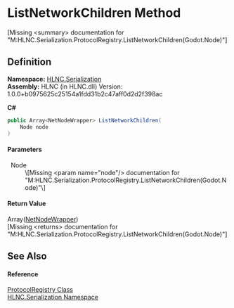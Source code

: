 # ListNetworkChildren Method


\[Missing &lt;summary&gt; documentation for "M:HLNC.Serialization.ProtocolRegistry.ListNetworkChildren(Godot.Node)"\]



## Definition
**Namespace:** <a href="N_HLNC_Serialization">HLNC.Serialization</a>  
**Assembly:** HLNC (in HLNC.dll) Version: 1.0.0+b0975625c25154a1fdd31b2c47aff0d2d2f398ac

**C#**
``` C#
public Array<NetNodeWrapper> ListNetworkChildren(
	Node node
)
```



#### Parameters
<dl><dt>  Node</dt><dd>\[Missing &lt;param name="node"/&gt; documentation for "M:HLNC.Serialization.ProtocolRegistry.ListNetworkChildren(Godot.Node)"\]</dd></dl>

#### Return Value
Array(<a href="T_HLNC_NetNodeWrapper">NetNodeWrapper</a>)  
\[Missing &lt;returns&gt; documentation for "M:HLNC.Serialization.ProtocolRegistry.ListNetworkChildren(Godot.Node)"\]

## See Also


#### Reference
<a href="T_HLNC_Serialization_ProtocolRegistry">ProtocolRegistry Class</a>  
<a href="N_HLNC_Serialization">HLNC.Serialization Namespace</a>  
